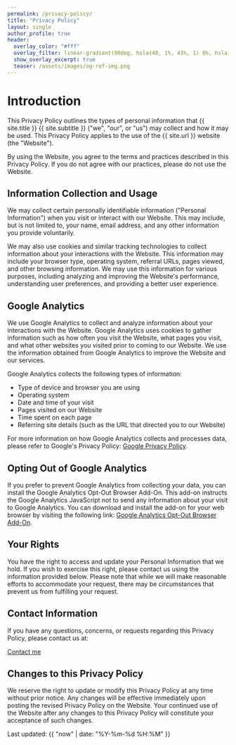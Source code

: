```yaml
---
permalink: /privacy-policy/
title: "Privacy Policy"
layout: single
author_profile: true
header:
  overlay_color: "#fff"
  overlay_filter: linear-gradient(90deg, hsla(40, 1%, 43%, 1) 0%, hsla(42, 51%, 83%, 1) 100%); # gray to bone
  show_overlay_excerpt: true
  teaser: /assets/images/og-ref-img.png
---
```


# Introduction

This Privacy Policy outlines the types of personal information that {{ site.title }} {{ site.subtitle }} ("we", "our", or "us") may collect and how it may be used. This Privacy Policy applies to the use of the {{ site.url }} website (the "Website").

By using the Website, you agree to the terms and practices described in this Privacy Policy. If you do not agree with our practices, please do not use the Website.

## Information Collection and Usage

We may collect certain personally identifiable information ("Personal Information") when you visit or interact with our Website. This may include, but is not limited to, your name, email address, and any other information you provide voluntarily.

We may also use cookies and similar tracking technologies to collect information about your interactions with the Website. This information may include your browser type, operating system, referral URLs, pages viewed, and other browsing information. We may use this information for various purposes, including analyzing and improving the Website's performance, understanding user preferences, and providing a better user experience.

## Google Analytics

We use Google Analytics to collect and analyze information about your interactions with the Website. Google Analytics uses cookies to gather information such as how often you visit the Website, what pages you visit, and what other websites you visited prior to coming to our Website. We use the information obtained from Google Analytics to improve the Website and our services.

Google Analytics collects the following types of information:

- Type of device and browser you are using
- Operating system
- Date and time of your visit
- Pages visited on our Website
- Time spent on each page
- Referring site details (such as the URL that directed you to our Website)

For more information on how Google Analytics collects and processes data, please refer to Google's Privacy Policy: [Google Privacy Policy](https://policies.google.com/privacy).

## Opting Out of Google Analytics

If you prefer to prevent Google Analytics from collecting your data, you can install the Google Analytics Opt-Out Browser Add-On. This add-on instructs the Google Analytics JavaScript not to send any information about your visit to Google Analytics. You can download and install the add-on for your web browser by visiting the following link: [Google Analytics Opt-Out Browser Add-On](https://tools.google.com/dlpage/gaoptout).

## Your Rights

You have the right to access and update your Personal Information that we hold. If you wish to exercise this right, please contact us using the information provided below. Please note that while we will make reasonable efforts to accommodate your request, there may be circumstances that prevent us from fulfilling your request.

## Contact Information

If you have any questions, concerns, or requests regarding this Privacy Policy, please contact us at:

<a class="btn btn--primary" href="mailto:{{ site.hidemyemail | encode_email }}" title="Contact me">Contact me</a>

## Changes to this Privacy Policy

We reserve the right to update or modify this Privacy Policy at any time without prior notice. Any changes will be effective immediately upon posting the revised Privacy Policy on the Website. Your continued use of the Website after any changes to this Privacy Policy will constitute your acceptance of such changes.

Last updated: {{ "now" | date: "%Y-%m-%d %H:%M" }}